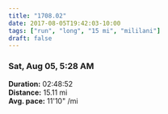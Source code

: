 ```yaml
---
title: "1708.02"
date: 2017-08-05T19:42:03-10:00
tags: ["run", "long", "15 mi", "mililani"]
draft: false
---
```


### Sat, Aug 05, 5:28 AM

**Duration:** 02:48:52  
**Distance:** 15.11 mi  
**Avg. pace:** 11'10" /mi